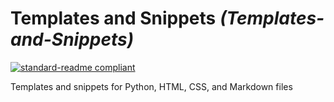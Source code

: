 [//]: # "TITLE"

# Templates and Snippets _(Templates-and-Snippets)_

[STATUS]: # "Required"
[NOTE]: # "Title must match repository, folder and package manager names - or it may have another, relevant title with the repository, folder, and package manager title next to it in italics and in parentheses."

<!----------------------------------------------------------->

[//]: # "BANNER"
[STATUS]: # "Optional"
[NOTE]: # "Comments"

<!----------------------------------------------------------->

[//]: # "BADGES"
[STATUS]: # "Optional"
[NOTE]: # "Comments"

[![standard-readme compliant](https://img.shields.io/badge/readme%20style-standard-brightgreen.svg?style=flat-square)](https://github.com/RichardLitt/standard-readme)

<!----------------------------------------------------------->

[//]: # "SHORT DESCRIPTION"
[STATUS]: # "Required"
[NOTE]: # "less than 120 characters, match the description in the packager manager's description field, Must match GitHub's description"

Templates and snippets for Python, HTML, CSS, and Markdown files

<!----------------------------------------------------------->

[//]: # "LONG DESCRIPTION"
[STATUS]: # "Optional"
[NOTE]: # "Comments"

<!----------------------------------------------------------->

[//]: # "TABLE OF CONTENTS"
[STATUS]: # "Required; optional for READMEs shorter than 100 lines."
[NOTE]: # "Comments"

<!----------------------------------------------------------->
